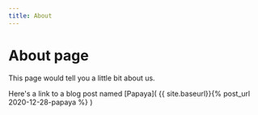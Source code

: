 ```yaml
---
title: About
---
```


# About page

This page would tell you a little bit about us.

Here's a link to a blog post named [Papaya]( {{ site.baseurl}}{% post_url 2020-12-28-papaya %} )